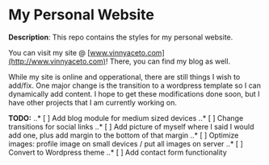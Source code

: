 My Personal Website
===================

**Description**: This repo contains the styles for my personal website.

You can visit my site @ [www.vinnyaceto.com](http://www.vinnyaceto.com)!  There, you can find my blog as well.

While my site is online and opperational, there are still things I wish to add/fix. One major change is the 
transition to a wordpress template so I can dynamically add content.  I hope to get these modifications done
soon, but I have other projects that I am currently working on.

**TODO:**
..* [ ] Add blog module for medium sized devices
..* [ ] Change transitions for social links
..* [ ] Add picture of myself where I said I would add one, plus add margin to the bottom of that margin
..* [ ] Optimize images: profile image on small devices / put all images on server
..* [ ] Convert to Wordpress theme
..* [ ] Add contact form functionality